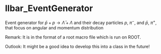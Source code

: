 # llbar_EventGenerator
Event generator for $\bar{p}+p \to \bar{\Lambda}+\Lambda$ and their decay particles $p$, $\pi^-$, and $\bar{p}$, $\pi^+$, that focus on angular and momentum distribution

Remark:
It is in the format of a root macro file which is run on ROOT.

Outlook:
It might be a good idea to develop this into a class in the future!
